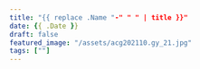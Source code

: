 ```yaml
---
title: "{{ replace .Name "-" " " | title }}"
date: {{ .Date }}
draft: false
featured_image: "/assets/acg202110.gy_21.jpg"
tags: [""]
---
```



